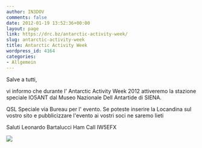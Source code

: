 ```yaml
---
author: IN3DOV
comments: false
date: 2012-01-19 13:52:36+00:00
layout: page
link: https://drc.bz/antarctic-activity-week/
slug: antarctic-activity-week
title: Antarctic Activity Week
wordpress_id: 4164
categories:
- Allgemein
---
```


Salve a tutti,

vi informo che durante l' Antarctic Activity Week 2012 attiveremo la stazione speciale IO5ANT dal Museo Nazionale Dell Antartide di SIENA.

QSL Speciale via Bureau per l' evento. Se poteste inserire la Locandina sul vostro sito e pubblicizzare l'evento ai vostri soci ne saremo lieti

Saluti Leonardo Bartalucci Ham Call IW5EFX





[![](https://drc.bz/wp-content/uploads/2012/01/antartik.jpg)](https://drc.bz/wp-content/uploads/2012/01/antartik.jpg)
